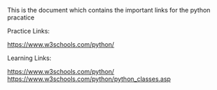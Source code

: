 This  is the document which contains the important links for the python pracatice

Practice Links:

https://www.w3schools.com/python/

Learning Links:


https://www.w3schools.com/python/
https://www.w3schools.com/python/python_classes.asp
